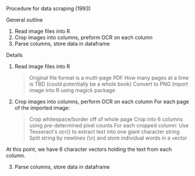 Procedure for data scraping (1993)


General outline
1) Read image files into R
2) Crop images into columns, preform OCR on each column
3) Parse columns, store data in dataframe



Details

1) Read image files into R
	> Original file format is a multi-page PDF
		How many pages at a time is TBD (could potentially be a whole book)
	> Convert to PNG
	> Import image into R using magick package
	
2) Crop images into columns, perform OCR on each column
	For each page of the imported image:
	> Crop whitespace/border off of whole page
	> Crop into 6 columns using pre-determined pixel counts
	For each cropped column:
	> Use Tesseract's ocr() to extract text into one giant character string
	> Split string by newlines (\n) and store individual words in a vector
	
At this point, we have 6 character vectors holding the text from each column.

3) Parse columns, store data in dataframe